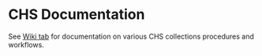 # CHS Documentation
See [Wiki tab](wiki) for documentation on various CHS collections procedures and workflows.
